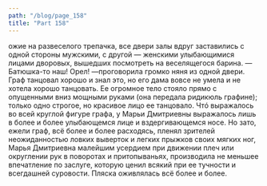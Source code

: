 ```yaml
---
path: "/blog/page_158"
title: "Part 158"
---
```


ожие на развеселого трепачка, все двери залы вдруг заставились с одной стороны мужскими, с другой — женскими улыбающимися лицами дворовых, вышедших посмотреть на веселящегося барина.
— Батюшка-то наш! Орел! —проговорила громко няня из одной двери.
Граф танцовал хорошо и знал это, но его дама вовсе не умела и не хотела хорошо танцовать. Ее огромное тело стояло прямо с опущенными вниз мощными руками (она передала ридикюль графине); только одно строгое, но красивое лицо ее танцовало. Чтó выражалось во всей круглой фигуре графа, у Марьи Дмитриевны выражалось лишь в более и более улыбающемся лице и вздергивающемся носе. Но зато, ежели граф, всё более и более расходясь, пленял зрителей неожиданностью ловких выверток и легких прыжков своих мягких ног, Марья Дмитриевна малейшим усердием при движении плеч или округлении рук в поворотах и притопываньях, производила не меньшее впечатление по заслуге, которую ценил всякий при ее тучности и всегдашней суровости. Пляска оживлялась всё более и более.
